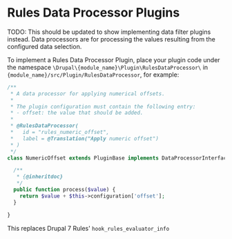 # Rules Data Processor Plugins

TODO: This should be updated to show implementing data filter plugins instead.
Data processors are for processing the values resulting from the configured data selection.

To implement a Rules Data Processor Plugin, place your plugin code under the namespace ```\Drupal\{module_name}\Plugin\RulesDataProcessor\``` in ```{module_name}/src/Plugin/RulesDataProcessor```, for example:

```php
/**
 * A data processor for applying numerical offsets.
 *
 * The plugin configuration must contain the following entry:
 * - offset: the value that should be added.
 *
 * @RulesDataProcessor(
 *   id = "rules_numeric_offset",
 *   label = @Translation("Apply numeric offset")
 * )
 */
class NumericOffset extends PluginBase implements DataProcessorInterface {

  /**
   * {@inheritdoc}
   */
  public function process($value) {
    return $value + $this->configuration['offset'];
  }

}
```

This replaces Drupal 7 Rules' ```hook_rules_evaluator_info```
